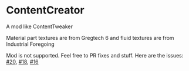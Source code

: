 # ContentCreator
A mod like ContentTweaker

Material part textures are from Gregtech 6 and fluid textures are from Industrial Foregoing

Mod is not supported. Feel free to PR fixes and stuff. Here are the issues: [#20](https://github.com/ISurrealI/ContentCreator/issues/20), [#18](https://github.com/ISurrealI/ContentCreator/issues/18), [#16](https://github.com/ISurrealI/ContentCreator/issues/16)
